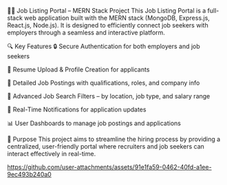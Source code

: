 🧑‍💼 Job Listing Portal – MERN Stack Project
This Job Listing Portal is a full-stack web application built with the MERN stack (MongoDB, Express.js, React.js, Node.js). It is designed to efficiently connect job seekers with employers through a seamless and interactive platform.

🔍 Key Features
🔒 Secure Authentication for both employers and job seekers

📄 Resume Upload & Profile Creation for applicants

📝 Detailed Job Postings with qualifications, roles, and company info

🧭 Advanced Job Search Filters – by location, job type, and salary range

🔔 Real-Time Notifications for application updates

📊 User Dashboards to manage job postings and applications

🎯 Purpose
This project aims to streamline the hiring process by providing a centralized, user-friendly portal where recruiters and job seekers can interact effectively in real-time.

https://github.com/user-attachments/assets/91e1fa59-0462-40fd-a1ee-9ec493b240a0

